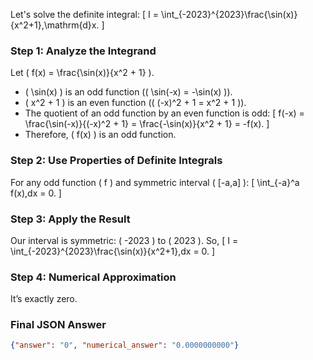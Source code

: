 Let's solve the definite integral:
\[
I = \int_{-2023}^{2023}\frac{\sin(x)}{x^2+1}\,\mathrm{d}x.
\]

### Step 1: Analyze the Integrand

Let \( f(x) = \frac{\sin(x)}{x^2 + 1} \).

- \( \sin(x) \) is an odd function (\( \sin(-x) = -\sin(x) \)).
- \( x^2 + 1 \) is an even function (\( (-x)^2 + 1 = x^2 + 1 \)).
- The quotient of an odd function by an even function is odd:
  \[
  f(-x) = \frac{\sin(-x)}{(-x)^2 + 1} = \frac{-\sin(x)}{x^2 + 1} = -f(x).
  \]
- Therefore, \( f(x) \) is an odd function.

### Step 2: Use Properties of Definite Integrals

For any odd function \( f \) and symmetric interval \( [-a,a] \):
\[
\int_{-a}^a f(x)\,dx = 0.
\]

### Step 3: Apply the Result

Our interval is symmetric: \( -2023 \) to \( 2023 \). So,
\[
I = \int_{-2023}^{2023}\frac{\sin(x)}{x^2+1}\,dx = 0.
\]

### Step 4: Numerical Approximation

It’s exactly zero.

### Final JSON Answer

```json
{"answer": "0", "numerical_answer": "0.0000000000"}
```